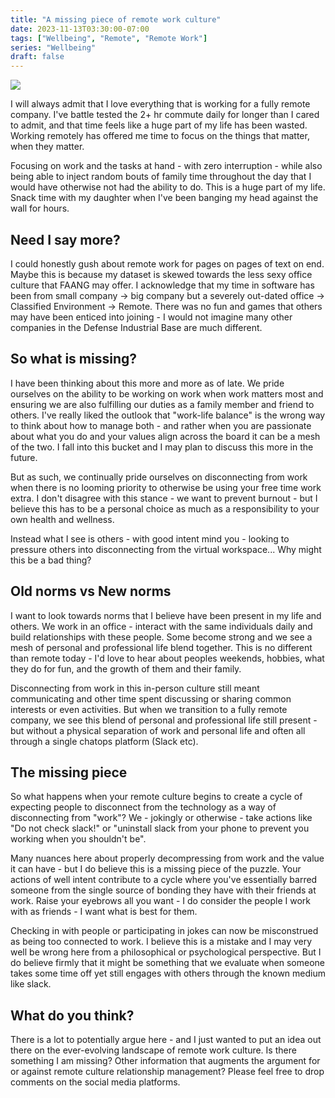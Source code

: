 ```yaml
---
title: "A missing piece of remote work culture"
date: 2023-11-13T03:30:00-07:00
tags: ["Wellbeing", "Remote", "Remote Work"]
series: "Wellbeing"
draft: false
---
```


![](https://content.bekindchooseviolence.com/remote-work.png)


I will always admit that I love everything that is working for a fully remote company. I've battle tested the 2+ hr commute daily for longer than I cared to admit, and that time feels like a huge part of my life has been wasted. Working remotely has offered me time to focus on the things that matter, when they matter. 

Focusing on work and the tasks at hand - with zero interruption - while also being able to inject random bouts of family time throughout the day that I would have otherwise not had the ability to do. This is a huge part of my life. Snack time with my daughter when I've been banging my head against the wall for hours.

## Need I say more?

I could honestly gush about remote work for pages on pages of text on end. Maybe this is because my dataset is skewed towards the less sexy office culture that FAANG may offer. I acknowledge that my time in software has been from small company -> big company but a severely out-dated office -> Classified Environment -> Remote. There was no fun and games that others may have been enticed into joining - I would not imagine many other companies in the Defense Industrial Base are much different.

## So what is missing?

I have been thinking about this more and more as of late. We pride ourselves on the ability to be working on work when work matters most and ensuring we are also fulfilling our duties as a family member and friend to others. I've really liked the outlook that "work-life balance" is the wrong way to think about how to manage both - and rather when you are passionate about what you do and your values align across the board it can be a mesh of the two. I fall into this bucket and I may plan to discuss this more in the future. 

But as such, we continually pride ourselves on disconnecting from work when there is no looming priority to otherwise be using your free time work extra. I don't disagree with this stance - we want to prevent burnout - but I believe this has to be a personal choice as much as a responsibility to your own health and wellness. 

Instead what I see is others - with good intent mind you - looking to pressure others into disconnecting from the virtual workspace... Why might this be a bad thing?

## Old norms vs New norms

I want to look towards norms that I believe have been present in my life and others. We work in an office - interact with the same individuals daily and build relationships with these people. Some become strong and we see a mesh of personal and professional life blend together. This is no different than remote today - I'd love to hear about peoples weekends, hobbies, what they do for fun, and the growth of them and their family. 

Disconnecting from work in this in-person culture still meant communicating and other time spent discussing or sharing common interests or even activities. But when we transition to a fully remote company, we see this blend of personal and professional life still present - but without a physical separation of work and personal life and often all through a single chatops platform (Slack etc).

## The missing piece

So what happens when your remote culture begins to create a cycle of expecting people to disconnect from the technology as a way of disconnecting from "work"? We - jokingly or otherwise - take actions like "Do not check slack!" or "uninstall slack from your phone to prevent you working when you shouldn't be". 

Many nuances here about properly decompressing from work and the value it can have - but I do believe this is a missing piece of the puzzle. Your actions of well intent contribute to a cycle where you've essentially barred someone from the single source of bonding they have with their friends at work. Raise your eyebrows all you want - I do consider the people I work with as friends - I want what is best for them.

Checking in with people or participating in jokes can now be misconstrued as being too connected to work. I believe this is a mistake and I may very well be wrong here from a philosophical or psychological perspective. But I do believe firmly that it might be something that we evaluate when someone takes some time off yet still engages with others through the known medium like slack. 

## What do you think?

There is a lot to potentially argue here - and I just wanted to put an idea out there on the ever-evolving landscape of remote work culture. Is there something I am missing? Other information that augments the argument for or against remote culture relationship management? Please feel free to drop comments on the social media platforms. 